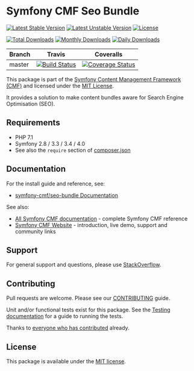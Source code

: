 # Symfony CMF Seo Bundle

[![Latest Stable Version](https://poser.pugx.org/symfony-cmf/seo-bundle/v/stable)](https://packagist.org/packages/symfony-cmf/seo-bundle)
[![Latest Unstable Version](https://poser.pugx.org/symfony-cmf/seo-bundle/v/unstable)](https://packagist.org/packages/symfony-cmf/seo-bundle)
[![License](https://poser.pugx.org/symfony-cmf/seo-bundle/license)](https://packagist.org/packages/symfony-cmf/seo-bundle)

[![Total Downloads](https://poser.pugx.org/symfony-cmf/seo-bundle/downloads)](https://packagist.org/packages/symfony-cmf/seo-bundle)
[![Monthly Downloads](https://poser.pugx.org/symfony-cmf/seo-bundle/d/monthly)](https://packagist.org/packages/symfony-cmf/seo-bundle)
[![Daily Downloads](https://poser.pugx.org/symfony-cmf/seo-bundle/d/daily)](https://packagist.org/packages/symfony-cmf/seo-bundle)

Branch | Travis | Coveralls |
------ | ------ | --------- |
master | [![Build Status][travis_unstable_badge]][travis_unstable_link] | [![Coverage Status][coveralls_unstable_badge]][coveralls_unstable_link] |

This package is part of the [Symfony Content Management Framework (CMF)](http://cmf.symfony.com/) and licensed
under the [MIT License](LICENSE).

It provides a solution to make content bundles
aware for Search Engine Optimisation (SEO).


## Requirements

* PHP 7.1
* Symfony 2.8 / 3.3 / 3.4 / 4.0
* See also the `require` section of [composer.json](composer.json)

## Documentation

For the install guide and reference, see:

* [symfony-cmf/seo-bundle Documentation](http://symfony.com/doc/master/cmf/bundles/seo/index.html)

See also:

* [All Symfony CMF documentation](http://symfony.com/doc/master/cmf/index.html) - complete Symfony CMF reference
* [Symfony CMF Website](http://cmf.symfony.com/) - introduction, live demo, support and community links

## Support

For general support and questions, please use [StackOverflow](http://stackoverflow.com/questions/tagged/symfony-cmf).

## Contributing

Pull requests are welcome. Please see our
[CONTRIBUTING](https://github.com/symfony-cmf/symfony-cmf/blob/master/CONTRIBUTING.md)
guide.

Unit and/or functional tests exist for this package. See the
[Testing documentation](http://symfony.com/doc/master/cmf/components/testing.html)
for a guide to running the tests.

Thanks to
[everyone who has contributed](contributors) already.

## License

This package is available under the [MIT license](src/Resources/meta/LICENSE).

[travis_legacy_badge]: https://travis-ci.org/symfony-cmf/seo-bundle.svg?branch=master
[travis_legacy_link]: https://travis-ci.org/symfony-cmf/symfony-cmf/seo-bundle
[travis_stable_badge]: https://travis-ci.org/symfony-cmf/seo-bundle.svg?branch=master
[travis_stable_link]: https://travis-ci.org/symfony-cmf/symfony-cmf/seo-bundle
[travis_unstable_badge]: https://travis-ci.org/symfony-cmf/seo-bundle.svg?branch=master
[travis_unstable_link]: https://travis-ci.org/symfony-cmf/symfony-cmf/seo-bundle

[coveralls_legacy_badge]: https://coveralls.io/repos/github/symfony-cmf/seo-bundle/badge.svg?branch=master
[coveralls_legacy_link]: https://coveralls.io/github/symfony-cmf/seo-bundle?branch=master
[coveralls_stable_badge]: https://coveralls.io/repos/github/symfony-cmf/seo-bundle/badge.svg?branch=master
[coveralls_stable_link]: https://coveralls.io/github/symfony-cmf/seo-bundle?branch=master
[coveralls_unstable_badge]: https://coveralls.io/repos/github/symfony-cmf/seo-bundle/badge.svg?branch=master
[coveralls_unstable_link]: https://coveralls.io/github/symfony-cmf/seo-bundle?branch=master
